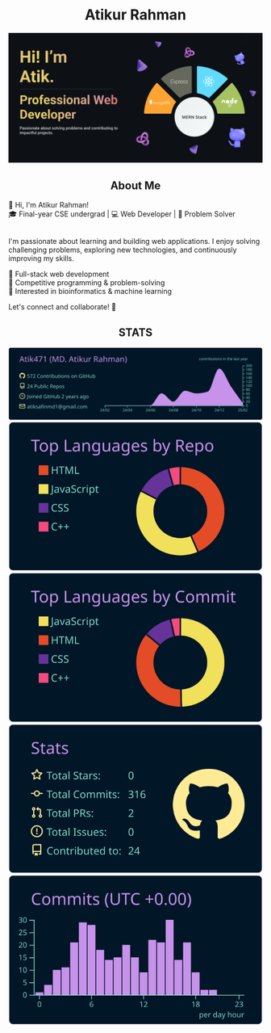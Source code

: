 <h1 align="center">Atikur Rahman</h1>

![Banner img](assets/banner.png)

<h2 align="center">About Me</h2>
👋 Hi, I'm Atikur Rahman!  <br>
🎓 Final-year CSE undergrad | 💻 Web Developer | 🚀 Problem Solver  <br><br>

I'm passionate about learning and building web applications. I enjoy solving challenging problems, exploring new technologies, and continuously improving my skills.  <br>

🔹 Full-stack web development  
🔹 Competitive programming & problem-solving  
🔹 Interested in bioinformatics & machine learning  <br>

Let's connect and collaborate! 🚀  


<h2 align="center">STATS</h2>

<p align="center">
  <a href="https://github.com/vn7n24fzkq/github-profile-summary-cards">
    <img src="https://raw.githubusercontent.com/Atik471/Atik471/master/profile-summary-card-output/nightowl/0-profile-details.svg" />
  </a>
  <a href="https://github.com/vn7n24fzkq/github-profile-summary-cards">
    <img src="https://raw.githubusercontent.com/Atik471/Atik471/master/profile-summary-card-output/nightowl/1-repos-per-language.svg" />
  </a>
  <a href="https://github.com/vn7n24fzkq/github-profile-summary-cards">
    <img src="https://raw.githubusercontent.com/Atik471/Atik471/master/profile-summary-card-output/nightowl/2-most-commit-language.svg" />
  </a>
  <a href="https://github.com/vn7n24fzkq/github-profile-summary-cards">
    <img src="https://raw.githubusercontent.com/Atik471/Atik471/master/profile-summary-card-output/nightowl/3-stats.svg" />
  </a>
  <a href="https://github.com/vn7n24fzkq/github-profile-summary-cards">
    <img src="https://raw.githubusercontent.com/Atik471/Atik471/master/profile-summary-card-output/nightowl/4-productive-time.svg" />
  </a>
</p>
